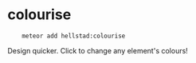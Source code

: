# colourise

```
    meteor add hellstad:colourise
```

Design quicker. Click to change any element's colours!
